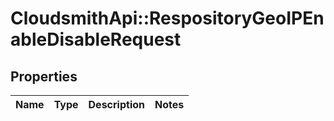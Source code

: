 # CloudsmithApi::RespositoryGeoIPEnableDisableRequest

## Properties
Name | Type | Description | Notes
------------ | ------------- | ------------- | -------------



